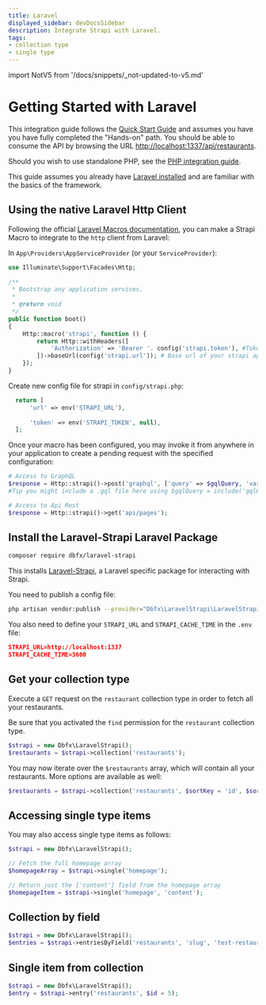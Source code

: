 ```yaml
---
title: Laravel
displayed_sidebar: devDocsSidebar
description: Integrate Strapi with Laravel.
tags:
- collection type
- single type
---
```


import NotV5 from '/docs/snippets/_not-updated-to-v5.md'

# Getting Started with Laravel

<NotV5 />

This integration guide follows the [Quick Start Guide](/dev-docs/quick-start) and assumes you have you have fully completed the "Hands-on" path. You should be able to consume the API by browsing the URL [http://localhost:1337/api/restaurants](http://localhost:1337/api/restaurants).

Should you wish to use standalone PHP, see the [PHP integration guide](/dev-docs/integrations/php.md).

This guide assumes you already have [Laravel installed](https://laravel.com/docs/9.x/installation) and are familiar with the basics of the framework.

## Using the native Laravel Http Client

Following the official [Laravel Macros documentation](https://laravel.com/docs/9.x/http-client#macros), you can make a Strapi Macro to integrate to the `http` client from Laravel: 

In `App\Providers\AppServiceProvider` (or your `ServiceProvider`):

```php
use Illuminate\Support\Facades\Http;
 
/**
 * Bootstrap any application services.
 *
 * @return void
 */
public function boot()
{
    Http::macro('strapi', function () {
        return Http::withHeaders([
            'Authorization' => 'Bearer '. config('strapi.token'), #Token generated in the admin
        ])->baseUrl(config('strapi.url')); # Base url of your strapi app
    });
}
```

Create new config file for strapi in `config/strapi.php`:

```php
  return [
      'url' => env('STRAPI_URL'),
      
      'token' => env('STRAPI_TOKEN', null),
  ];
```

Once your macro has been configured, you may invoke it from anywhere in your application to create a pending request with the specified configuration:

```php
# Access to GraphQL
$response = Http::strapi()->post('graphql', ['query' => $gqlQuery, 'variables' => $variables]); 
#Tip you might include a .gql file here using $gqlQuery = include('gqlQuery.gql')

# Access to Api Rest
$response = Http::strapi()->get('api/pages');
```

## Install the Laravel-Strapi Laravel Package


```bash
composer require dbfx/laravel-strapi
```

This installs [Laravel-Strapi](https://github.com/dbfx/laravel-strapi), a Laravel specific package for interacting with Strapi.

You need to publish a config file:

```bash
php artisan vendor:publish --provider="Dbfx\LaravelStrapi\LaravelStrapiServiceProvider" --tag="strapi-config"
```

You also need to define your `STRAPI_URL` and `STRAPI_CACHE_TIME` in the `.env` file:

``` json
STRAPI_URL=http://localhost:1337
STRAPI_CACHE_TIME=3600
```

## Get your collection type

Execute a `GET` request on the `restaurant` collection type in order to fetch all your restaurants.

Be sure that you activated the `find` permission for the `restaurant` collection type.

<Request title="Example GET request">

```php
$strapi = new Dbfx\LaravelStrapi();
$restaurants = $strapi->collection('restaurants');
```

</Request>

You may now iterate over the `$restaurants` array, which will contain all your restaurants. More options are available as well: 

```php
$restaurants = $strapi->collection('restaurants', $sortKey = 'id', $sortOrder = 'DESC', $limit = 20, $start = 0, $fullUrls = true);
```

## Accessing single type items

You may also access single type items as follows:

```php
$strapi = new Dbfx\LaravelStrapi();

// Fetch the full homepage array
$homepageArray = $strapi->single('homepage');

// Return just the ['content'] field from the homepage array
$homepageItem = $strapi->single('homepage', 'content');
```

## Collection by field

```php
$strapi = new Dbfx\LaravelStrapi();
$entries = $strapi->entriesByField('restaurants', 'slug', 'test-restaurant-name');
```

## Single item from collection

```php
$strapi = new Dbfx\LaravelStrapi();
$entry = $strapi->entry('restaurants', $id = 5);
```
